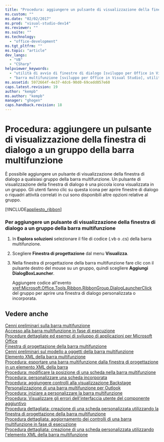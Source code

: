 ```yaml
---
title: "Procedura: aggiungere un pulsante di visualizzazione della finestra di dialogo a un gruppo della barra multifunzione | Microsoft Docs"
ms.custom: ""
ms.date: "02/02/2017"
ms.prod: "visual-studio-dev14"
ms.reviewer: ""
ms.suite: ""
ms.technology: 
  - "office-development"
ms.tgt_pltfrm: ""
ms.topic: "article"
dev_langs: 
  - "VB"
  - "CSharp"
helpviewer_keywords: 
  - "utilità di avvio di finestre di dialogo [sviluppo per Office in Visual Studio]"
  - "barra multifunzione [sviluppo per Office in Visual Studio], utilità di avvio di finestre di dialogo"
ms.assetid: 5972664f-4e37-4dc6-90d0-69cedd057e60
caps.latest.revision: 19
author: "kempb"
ms.author: "kempb"
manager: "ghogen"
caps.handback.revision: 18
---
```

# Procedura: aggiungere un pulsante di visualizzazione della finestra di dialogo a un gruppo della barra multifunzione
  È possibile aggiungere un pulsante di visualizzazione della finestra di dialogo a qualsiasi gruppo della barra multifunzione.  Un pulsante di visualizzazione della finestra di dialogo è una piccola icona visualizzata in un gruppo.  Gli utenti fanno clic su questa icona per aprire finestre di dialogo o riquadri attività correlati in cui sono disponibili altre opzioni relative al gruppo.  
  
 [!INCLUDE[appliesto_ribbon](../vsto/includes/appliesto-ribbon-md.md)]  
  
### Per aggiungere un pulsante di visualizzazione della finestra di dialogo a un gruppo della barra multifunzione  
  
1.  In **Esplora soluzioni** selezionare il file di codice \(.vb o .cs\) della barra multifunzione.  
  
2.  Scegliere **Finestra di progettazione** dal menu **Visualizza**.  
  
3.  Nella finestra di progettazione della barra multifunzione fare clic con il pulsante destro del mouse su un gruppo, quindi scegliere **Aggiungi DialogBoxLauncher**.  
  
     Aggiungere codice all'evento <xref:Microsoft.Office.Tools.Ribbon.RibbonGroup.DialogLauncherClick> del gruppo per aprire una finestra di dialogo personalizzata o incorporata.  
  
## Vedere anche  
 [Cenni preliminari sulla barra multifunzione](../vsto/ribbon-overview.md)   
 [Accesso alla barra multifunzione in fase di esecuzione](../vsto/accessing-the-ribbon-at-run-time.md)   
 [Procedure dettagliate ed esempi di sviluppo di applicazioni per Microsoft Office](../vsto/office-development-samples-and-walkthroughs.md)   
 [Finestra di progettazione della barra multifunzione](../vsto/ribbon-designer.md)   
 [Cenni preliminari sul modello a oggetti della barra multifunzione](../vsto/ribbon-object-model-overview.md)   
 [Elemento XML della barra multifunzione](../vsto/ribbon-xml.md)   
 [Procedura: esportare una barra multifunzione dalla finestra di progettazione in un elemento XML della barra](../vsto/how-to-export-a-ribbon-from-the-ribbon-designer-to-ribbon-xml.md)   
 [Procedura: modificare la posizione di una scheda nella barra multifunzione](../vsto/how-to-change-the-position-of-a-tab-on-the-ribbon.md)   
 [Procedura: personalizzare una scheda incorporata](../vsto/how-to-customize-a-built-in-tab.md)   
 [Procedura: aggiungere controlli alla visualizzazione Backstage](../vsto/how-to-add-controls-to-the-backstage-view.md)   
 [Personalizzazione di una barra multifunzione per Outlook](../vsto/customizing-a-ribbon-for-outlook.md)   
 [Procedura: iniziare a personalizzare la barra multifunzione](../vsto/how-to-get-started-customizing-the-ribbon.md)   
 [Procedura: Visualizzare gli errori dell'interfaccia utente del componente aggiuntivo](../vsto/how-to-show-add-in-user-interface-errors.md)   
 [Procedura dettagliata: creazione di una scheda personalizzata utilizzando la finestra di progettazione della barra multifunzione](../vsto/walkthrough-creating-a-custom-tab-by-using-the-ribbon-designer.md)   
 [Procedura dettagliata: aggiornamento dei controlli di una barra multifunzione in fase di esecuzione](../vsto/walkthrough-updating-the-controls-on-a-ribbon-at-run-time.md)   
 [Procedura dettagliata: creazione di una scheda personalizzata utilizzando l'elemento XML della barra multifunzione](../vsto/walkthrough-creating-a-custom-tab-by-using-ribbon-xml.md)  
  
  